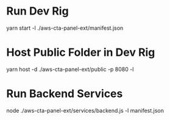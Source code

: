 # Run Dev Rig
yarn start -l ./aws-cta-panel-ext/manifest.json 
# Host Public Folder in Dev Rig
yarn host -d ./aws-cta-panel-ext/public -p 8080 -l
# Run Backend Services
node ./aws-cta-panel-ext/services/backend.js -l manifest.json 
